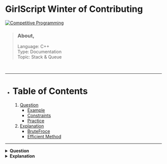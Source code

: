 # GirlScript Winter of Contributing

[![Competitive Programming](https://img.shields.io/badge/Competitive%20Programming-Stacks%20&%20Queue%20-orange?style=for-the-badge&logo=github)](https://github.com/girlscript/winter-of-contributing/blob/main/Competitive_Programming/C%2B%2B/Stacks%20%26%20Queues/Find_Next_Greater_Element.md)

>### About, 
> Language: C++ <br>
> Type: Documentation <br>
> Topic: Stack & Queue <br>

<br>
<hr>

- # Table of Contents
    1. [Question](#Question)
        - [Example](#Example)
        - [Constraints](#Constraints)
        - [Practice](#Practice)
    2. [Explanation](#Explanation)
        - [BruteFroce](#BruteFroce)
        - [Efficient Method](#Efficient)
<hr>

<details>
    <summary><b>Question</b></summary>
Given an array of n elements.You have to find next greater element to the right of each element.Next greater element is the first element to the right of given element(say x) in array which is greater than x.If there is no such element than answer to this element is -1.

you have to return the answer array containing Next greater element corresponding to every element in given array.

### Example
#### input
<b>N<b>=5<br>
<b>Array<b>=[2,4,3,5,1]<br>
#### Output
[4,5,5,-1,-1]

### Constraints
<b>1<=N<=100000<b> <br>
0<arr[i]<10^9

### Practice
<b>https://practice.geeksforgeeks.org/problems/next-larger-element-1587115620/1<b>
</details>

<details>
    <summary><b>Explanation</b></summary>

### BruteForce

We can simply use 2 for loops to find the Next greater element the first for loop iterate over each element of array to find next greater element of this perticular element and second loop iterate over all element to right of it and it breaks itself when it found first element greater then the "i".

#### Complexity

<b>Time Complexity-<b>O(n^2)<br>
<b>Space Complexity-<b>O(1)<br>

### Efficient Method

We can maintain a stack(monotonic) and iterate over array and if we found element smaller than or equal to top of stack then push its index in stack if not than pop element form the stack 'until' either stack is empty or ``` arr[s.top()] >= arr[cur]  ```then ans of all popped element is this cur element.

#### Complexity

<b>Time Complexity-<b>O(n)<br>
<b>Space Complexity-<b>O(n)<br>
</details>
